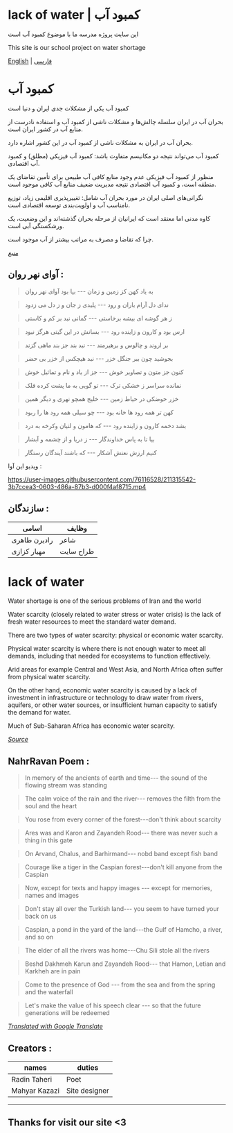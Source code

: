 # lack of water | کمبود آب

این سایت پروژه مدرسه ما با موضوع کمبود آب است

This site is our school project on water shortage

[English](#lack-of-water)
|
[فارسی](#کمبود-آب)
# کمبود آب
کمبود آب یکی از مشکلات جدی ایران و دنیا است

بحران آب در ایران سلسله چالش‌ها و مشکلات ناشی از کمبود آب و استفاده نادرست از منابع آب در کشور ایران است.

 بحران آب در ایران به مشکلات ناشی از کمبود آب در این کشور اشاره دارد.
 
  کمبود آب می‌تواند نتیجه دو مکانیسم متفاوت باشد: کمبود آب فیزیکی (مطلق) و کمبود آب اقتصادی.
  
   منظور از کمبود آب فیزیکی عدم وجود منابع کافی آب طبیعی برای تأمین تقاضای یک منطقه است، و کمبود آب اقتصادی نتیجه مدیریت ضعیف منابع آب کافی موجود است.
   
نگرانی‌های اصلی ایران در مورد بحران آب شامل: تغییرپذیری اقلیمی زیاد، توزیع نامناسب آب و اولویت‌بندی توسعه اقتصادی است.

 کاوه مدنی اما معتقد است که ایرانیان از مرحله بحران گذشته‌‌اند و این وضعیت، یک ورشکستگی آبی است.
 
  چرا که تقاضا و مصرف به مراتب بیشتر از آب موجود است.

  [*منبع*](https://fa.wikipedia.org/wiki/%DA%A9%D9%85%D8%A8%D9%88%D8%AF_%D8%A2%D8%A8)

## آوای نهر روان :

>به یاد کهن کز زمین و زمان --- بپا بود آوای نهر روان

>ندای دل آرام باران و رود --- پلیدی ز جان و ز دل می  زدود

>ز هر گوشه ای بیشه برخاستی --- گمانی نبد بر کم و کاستی

>ارس بود و کارون و زاینده رود --- بسانش در این گیتی هرگز نبود

>بر اروند و چالوس و برهیرمند --- نبد بند جز بند ماهی گزند

>بجوشید چون ببر جنگل خزر --- نبد هیچکس از خزر بی حضر

>کنون جز متون و تصاویر خوش --- جز از یاد و نام و تماثیل خوش

>نمانده سراسر ز خشکی ترک --- تو گویی به ما پشت کرده فلک

>خزر حوضکی در حیاط زمین --- خلیج همچو نهری و دیگر همین

>کهن تر همه رود ها خانه بود --- چو سیلی همه رود ها را ربود

>بشد دخمه کارون و زاینده رود --- که هامون و لتیان وکرخه به درد

>بیا تا به پاس خداوندگار --- ز دریا و از چشمه و آبشار 

>کنیم ارزش نعتش آشکار --- که باشند آیندگان رستگار

ویدیو این آوا :

https://user-images.githubusercontent.com/76116528/211315542-3b7ccea3-0603-486a-87b3-d000f4af8715.mp4


## سازندگان :

| اسامی | وظایف |
| --- | --- |
|رادیرن طاهری|شاعر
|مهیار کزازی|طراح سایت

# lack of water
Water shortage is one of the serious problems of Iran and the world

Water scarcity (closely related to water stress or water crisis) is the lack of fresh water resources to meet the standard water demand.

There are two types of water scarcity: physical or economic water scarcity.

Physical water scarcity is where there is not enough water to meet all demands, including that needed for ecosystems to function effectively.

Arid areas for example Central and West Asia, and North Africa often suffer from physical water scarcity.

On the other hand, economic water scarcity is caused by a lack of investment in infrastructure or technology to draw water from rivers, aquifers, or other water sources, or insufficient human capacity to satisfy the demand for water.

Much of Sub-Saharan Africa has economic water scarcity.

  [*Source*](https://en.wikipedia.org/wiki/Water_scarcity)

## NahrRavan Poem :
> In memory of the ancients of earth and time--- the sound of the flowing stream was standing

> The calm voice of the rain and the river--- removes the filth from the soul and the heart

>You rose from every corner of the forest---don't think about scarcity

> Ares was and Karon and Zayandeh Rood--- there was never such a thing in this gate

>On Arvand, Chalus, and Barhirmand--- nobd band except fish band

>Courage like a tiger in the Caspian forest---don't kill anyone from the Caspian

>Now, except for texts and happy images --- except for memories, names and images

>Don't stay all over the Turkish land--- you seem to have turned your back on us

>Caspian, a pond in the yard of the land---the Gulf of Hamcho, a river, and so on

>The elder of all the rivers was home---Chu Sili stole all the rivers

>Beshd Dakhmeh Karun and Zayandeh Rood--- that Hamon, Letian and Karkheh are in pain

> Come to the presence of God --- from the sea and from the spring and the waterfall

> Let's make the value of his speech clear --- so that the future generations will be redeemed

[*Translated with Google Translate*](https://translate.google.com/)
## Creators :

| names | duties |
| --- | --- |
|Radin Taheri|Poet
|Mahyar Kazazi|Site designer

---

## Thanks for visit our site <3
